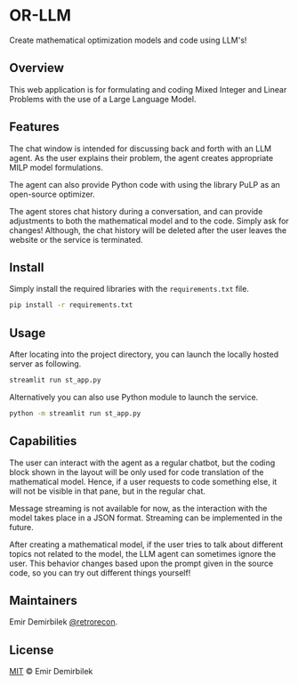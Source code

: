 # OR-LLM
Create mathematical optimization models and code using LLM's!

## Overview
This web application is for formulating and coding  Mixed Integer and Linear Problems with the use of a Large Language Model. 

## Features
The chat window is intended for discussing back and forth with an LLM agent. As the user explains their problem, the agent creates appropriate MILP model formulations. 

The agent can also provide Python code with using the library PuLP as an open-source optimizer.

The agent stores chat history during a conversation, and can provide adjustments to both the mathematical model and to the code. Simply ask for changes!
Although, the chat history will be deleted after the user leaves the website or the service is terminated.

## Install
Simply install the required libraries with the `requirements.txt` file.
```sh
pip install -r requirements.txt
```
## Usage
After locating into the project directory, you can launch the locally hosted server as following.
```sh
streamlit run st_app.py
```
Alternatively you can also use Python module to launch the service.
```sh
python -m streamlit run st_app.py
```

## Capabilities
The user can interact with the agent as a regular chatbot, but the coding block shown in the layout will be only used for code translation of the mathematical model. Hence, if a user requests to code something else, it will not be visible in that pane, but in the regular chat.

Message streaming is not available for now, as the interaction with the model takes place in a JSON format. Streaming can be implemented in the future.

After creating a mathematical model, if the user tries to talk about different topics not related to the model, the LLM agent can sometimes ignore the user. This behavior changes based upon the prompt given in the source code, so you can try out different things yourself!

## Maintainers
Emir Demirbilek [@retrorecon](https://github.com/retrorecon).

## License

[MIT](LICENSE) © Emir Demirbilek
